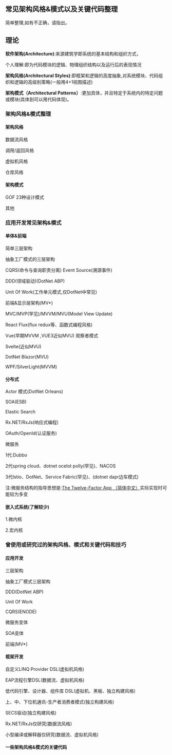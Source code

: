 ## 常见架构风格&模式以及关键代码整理

简单整理,如有不正确，请指出。

## 理论

**软件架构(Architecture)**:来源建筑学即系统的基本结构和组织方式，

个人理解:即为代码模块的逻辑、物理组织结构以及运行后的表现情况

**架构风格(Architectural Styles)**:即框架和逻辑的高度抽象,对系统模块、代码组织和逻辑的高级别策略(一般用4+1视图描述)

**架构模式（Architectural Patterns）**:更加具体，并且特定于系统内的特定问题或模块(具体到可以用代码体现)。

### 架构风格&模式整理

#### **架构风格**

数据流风格

调用/返回风格

虚拟机风格

仓库风格

#### **架构模式**

GOF 23种设计模式

其他

### 应用开发常见架构&模式

#### 单体&前端

简单三层架构 

 抽象工厂模式的三层架构

CQRS(命令与查询职责分离) Event Source(溯源事件)

DDD(领域驱动)(DotNet ABP) 

Unit Of Work(工作单元模式,仅DotNet中常见)

前端&显示层架构(MV*)

MVC/MVP(罕见)/MVVM/MVU(Model View Update)

React Flux(flux redux等、函数式编程风格)

Vue(早期MVVM ,VUE3近似MVU) 观察者模式

Svelte(近似MVU)

DotNet Blazor(MVU)

WPF/SilverLight(MVVM)

#### 分布式

Actor 模式(DotNet Orleans)

SOA(ESB)

Elastic Search

Rx.NET/RxJs(响应式编程)

OAuth/OpenId(认证服务)

微服务

1代:Dubbo

2代spring cloud、dotnet ocelot polly(罕见)、NACOS

3代Istio、DotNet、Service Fabric(罕见)、(dotnet dapr边车模式)

注:微服务结构的指导思想是:[The Twelve-Factor App （简体中文）](https://12factor.net/zh_cn/)实际实现时可能较为多变

#### 嵌入式系统(了解较少)

1.微内核

2.宏内核

### 曾使用或研究过的架构风格、模式和关键代码和技巧

#### 应用开发

三层架构

抽象工厂模式三层架构

DDD(DotNet ABP)

Unit Of Work

CQRS(ENODE)

微服务变体

SOA变体

前端(MV*)

#### 框架开发

自定义LINQ Provider DSL(虚拟机风格)

EAP流程引擎DSL(数据流、虚拟机风格)

低代码引擎、设计器、组件库 DSL(虚拟机、黑板、独立构建风格)

上、中、下位机通讯-生产者消费者模式(独立构建风格)

SECS驱动(独立构建风格)

Rx.NET/RxJs仅研究(数据流风格)

小型编译或解释器仅研究(数据流、虚拟机风格)

#### 一些架构风格&模式的关键代码
